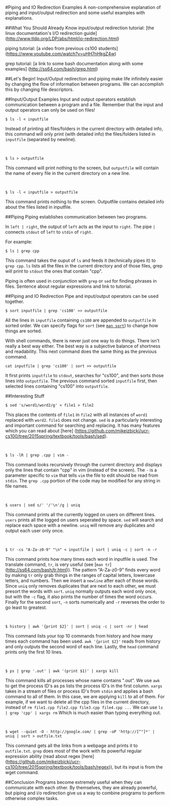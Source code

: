 #Piping and IO Redirection Examples
A non-comprehensive explanation of piping and input/output redirection and some useful examples with explanations.

##What You Should Already Know
input/output redirection tutorial: [the linux documentation's I/O redirection guide] (http://www.tldp.org/LDP/abs/html/io-redirection.html) 

piping tutorial: [a video from previous cs100 students] (https://www.youtube.com/watch?v=uHH7nHkgZ4w)

grep tutorial: [a link to some bash documentation along with some examples] (http://ss64.com/bash/grep.html)

##Let's Begin!
Input/Output redirection and piping make life infinitely easier by changing the flow of information between programs.
We can accomplish this by changing file descriptors.

##Input/Output Examples
Input and output operators establish communication between a program and a file.
Remember that the input and output operators can only be used on files!
```
$ ls -l < inputfile
```
Instead of printing all files/folders in the current directory with detailed info, this command will only print (with detailed info) the files/folders listed in `inputfile` (separated by newline).

&nbsp;

```
$ ls > outputfile
```
This command will print nothing to the screen, but `outputfile` will contain the name of every file in the current directory on a new line.
 
&nbsp;

```
$ ls -l < inputfile > outputfile
```
This command prints nothing to the screen.
Outputfile contains detailed info about the files listed in inputfile.



##Piping
Piping establishes communication between two programs.

In `left | right`, the output of `left` acts as the input to `right`.
The pipe `|` connects `stdout` of `left` to `stdin` of `right`.

For example:
```
$ ls | grep cpp
```
This command takes the ouput of `ls` and feeds it (technically pipes it) to `grep cpp`.
`ls` lists all the files in the current directory and of those files, grep will print to `stdout` the ones that contain "cpp".

Piping is often used in conjunction with `grep` or `sed` for finding phrases in files.
Sentence about regular expressions and link to tutorial.

##Piping and IO Redirection
Pipe and input/output operators can be used together.

```
$ sort inputfile | grep 'cs100' >> outputfile
```
All the lines in `inputfile` containing `cs100` are appended to `outputfile` in sorted order.
We can specify flags for `sort` (see [`man sort`](http://ss64.com/bash/sort.html)) to change how things are sorted.

With shell commands, there is never just one way to do things.
There isn't really a best way either.
The best way is a subjective balance of shortness and readability.
This next command does the same thing as the previous command.
```
cat inputfile | grep 'cs100' | sort >> outputfile
```
It first prints `inputfile` to `stdout`, searches for "cs100", and then sorts those lines into `outputfile`.
The previous command sorted `inputfile` first, then selected lines containing "cs100" into `outputfile`.


##Interesting Stuff
```
$ sed 's/word1/word2/g' < file1 > file2
```
This places the contents of `file1` in `file2` with all instances of `word1` replaced with `word2`.
`file1` does not change.
`sed` is a particularly interesting and important command for searching and replacing.
It has many features which you can read about [here] (https://github.com/mikeizbicki/ucr-cs100/tree/2015spring/textbook/tools/bash/sed).  

&nbsp;

```
$ ls -lR | grep .cpp | vim -
```
This command looks recursively through the current directory and displays only the lines that contain "cpp" in vim (instead of the screen).
The `-` is a parameter specific to `vim` that tells `vim` the file to edit should be read from `stdin`.
The `grep .cpp` portion of the code may be modified for any string in file names.  

&nbsp;

```
$ users | sed s/' '/'\n'/g | uniq 
```
This command prints all the currently logged on users on different lines.
`users` prints all the logged on users seperated by space.
`sed` will search and replace each space with a newline.
`uniq` will remove any duplicates and output each user only once.
 
&nbsp;

```
$ tr -cs "A-Za-z0-9" "\n" < inputfile | sort | uniq -c | sort -n -r
```
This command prints how many times each word in inputfile is used.
The translate command, `tr`, is very useful (see [`man tr`] (http://ss64.com/bash/tr.html)).
The pattern "A-Za-z0-9" finds every word by making `tr` only grab things in the ranges of capital letters, lowercase letters, and numbers.
Then we insert a `newline` after each of those words.
Since `uniq` only removes duplicates that are next to each other, we must presort the words with `sort`.
`uniq` normally outputs each word only once, but with the `-c` flag, it also prints the number of times the word occurs.
Finally for the second `sort`, `-n` sorts numerically and `-r` reverses the order to go least to greatest.
  
&nbsp;

```
$ history | awk '{print $2}' | sort | uniq -c | sort -nr | head
```
This command lists your top 10 commands from history and how many times each command has been used.
`awk '{print $2}'` reads from history and only outputs the second word of each line.
Lastly, the `head` command prints only the first 10 lines.

&nbsp;

```
$ ps | grep '.out' | awk '(print $1)' | xargs kill
```

This command kills all processes whose name contains ".out".
We use `awk` to get the process ID's as ps lists the process ID's in the first column.
`xargs` takes in a stream of files or process ID's from `stdin` and applies a bash command to all of them.
In this case, we are applying `kill` to all of them.
For example, if we want to delete all the cpp files in the current directory, instead of
`rm file1.cpp file2.cpp file3.cpp file4.cpp ...`
We can use `ls | grep 'cpp' | xargs rm`
Which is much easier than typing everything out.
 
&nbsp;

```
$ wget --quiet -O - http://google.com/ | grep -oP 'http://[^"]*' | uniq | sort > outfile.txt
```
This command gets all the links from a webpage and prints it to `outfile.txt`. 
`grep` does most of the work with its powerful regular expression ability (read about regex [here] (https://github.com/mikeizbicki/ucr-cs100/tree/2015spring/textbook/tools/bash/regex)), but its input is from the wget command. 


##Conclusion
Programs become extremely useful when they can communicate with each other.
By themselves, they are already powerful, but piping and i/o redirection give us a way to combine programs to perform otherwise complex tasks.

